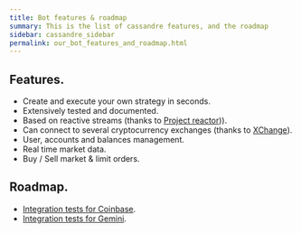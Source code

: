 ```yaml
---
title: Bot features & roadmap
summary: This is the list of cassandre features, and the roadmap
sidebar: cassandre_sidebar
permalink: our_bot_features_and_roadmap.html
---
```


## Features.
  * Create and execute your own strategy in seconds.
  * Extensively tested and documented.
  * Based on reactive streams (thanks to [Project reactor](https://projectreactor.io))).
  * Can connect to several cryptocurrency exchanges (thanks to [XChange](https://github.com/knowm/XChange)).
  * User, accounts and balances management.
  * Real time market data.
  * Buy / Sell market & limit orders.

## Roadmap.
  * [Integration tests for Coinbase](https://github.com/cassandre-tech/cassandre-trading-bot/issues/30).
  * [Integration tests for Gemini](https://github.com/cassandre-tech/cassandre-trading-bot/issues/31).